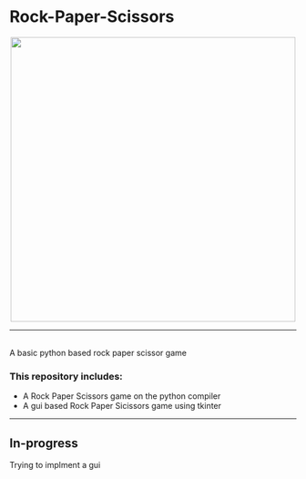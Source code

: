 # Rock-Paper-Scissors
<style>
img {
  display: block;
  margin-left: auto;
  margin-right: auto;
}
</style>
<img src="https://www.esquireme.com/public/styles/full_img/public/images/2017/05/29/rock_paper_scissors__2x.png?itok=7H3NxSxN" class="center" height="500" width="500">


---
<br>A basic python based rock paper scissor game

### This repository includes:
* A Rock Paper Scissors game on the python compiler
* A gui based Rock Paper Sicissors game using tkinter

---
## In-progress
Trying to implment a gui
